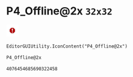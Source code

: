 # P4_Offline@2x `32x32`
<img src="/img/P4_Offline@2x.png" width=32 height=32>

``` CSharp
EditorGUIUtility.IconContent("P4_Offline@2x")
```
```
P4_Offline@2x
```
```
4076454685690322458
```
